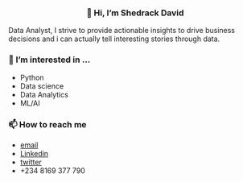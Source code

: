 ### <center>👋 Hi, I’m Shedrack David </center>

 Data Analyst, I strive to provide actionable insights to drive business decisions and i can actually tell interesting stories through data.
### 👀 I’m interested in ...
- Python
- Data science
- Data Analytics
- ML/AI

### 📫 How to reach me
- [email](shedrackdavid9@gmail.com)
- [Linkedin](https://www.linkedin.com/in/shedrack-david-1a116b235)
- [twitter](https://twitter.com/BakaSheddy?t=odwpPiqrUbhit6-YEPSd6A&s=09)
- +234 8169 377 790
<!---
bakasheddy/bakasheddy is a ✨ special ✨ repository because its `README.md` (this file) appears on your GitHub profile.
You can click the Preview link to take a look at your changes.
--->
